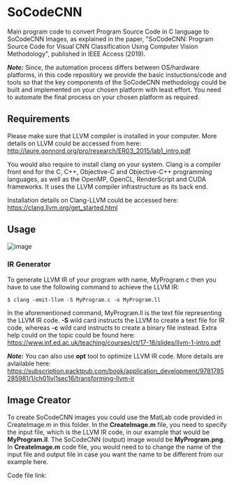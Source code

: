 # SoCodeCNN
Main program code to convert Program Source Code in C language to SoCodeCNN Images, as explained in the paper, "SoCodeCNN: Program Source Code for Visual CNN Classification Using Computer Vision Methodology", published in IEEE Access (2019).

***Note:*** Since, the automation process differs between OS/hardware platforms, in this code repository we provide the basic instuctions/code and tools so that the key components of the SoCodeCNN methodology could be built and implemented on your chosen platform with least effort. You need to automate the final process on your chosen platform as required.

## Requirements
Please make sure that LLVM compiler is installed in your computer. More details on LLVM could be accessed from here: http://laure.gonnord.org/pro/research/ER03_2015/lab1_intro.pdf 

You would also require to install clang on your system. Clang is a compiler front end for the C, C++, Objective-C and Objective-C++ programming languages, as well as the OpenMP, OpenCL, RenderScript and CUDA frameworks. It uses the LLVM compiler infrastructure as its back end.

Installation details on Clang-LLVM could be accessed here: https://clang.llvm.org/get_started.html 

## Usage

![image](https://user-images.githubusercontent.com/8515608/67781905-f887d780-fa5f-11e9-834e-5826b544214c.png)

### IR Generator

To generate LLVM IR of your program with name, MyProgram.c then you have to use the following command to achieve the LLVM IR:

```
$ clang -emit-llvm -S MyProgram.c -o MyProgram.ll
```

In the aforementioned command, MyProgram.ll is the text file representing the LLVM IR code. **-S** wild card instructs the LLVM to create a text file for IR code, whereas **-c** wild card instructs to create a binary file instead. Extra help could on the topic could be found here: https://www.inf.ed.ac.uk/teaching/courses/ct/17-18/slides/llvm-1-intro.pdf 

***Note:*** You can also use **opt** tool to optimize LLVM IR code. More details are avlailable here: https://subscription.packtpub.com/book/application_development/9781785285981/1/ch01lvl1sec16/transforming-llvm-ir 

## Image Creator

To create SoCodeCNN images you could use the MatLab code provided in CreateImage.m in this folder. In the **CreateImage.m** file, you need to specify the input file, which is the LLVM IR code, in our example that would be **MyProgram.ll**. The SoCodeCNN (output) image would be **MyProgram.png**. In **CreateImage.m** code file, you would need to to change the name of the input file and output file in case you want the name to be different from our example here.

Code file link: 
